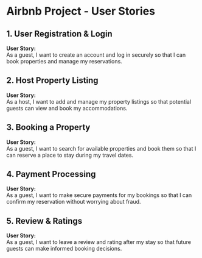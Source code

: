# Airbnb Project - User Stories

## 1. User Registration & Login

**User Story:**  
As a guest, I want to create an account and log in securely so that I can book properties and manage my reservations.

## 2. Host Property Listing

**User Story:**  
As a host, I want to add and manage my property listings so that potential guests can view and book my accommodations.

## 3. Booking a Property

**User Story:**  
As a guest, I want to search for available properties and book them so that I can reserve a place to stay during my travel dates.

## 4. Payment Processing

**User Story:**  
As a guest, I want to make secure payments for my bookings so that I can confirm my reservation without worrying about fraud.

## 5. Review & Ratings

**User Story:**  
As a guest, I want to leave a review and rating after my stay so that future guests can make informed booking decisions.
